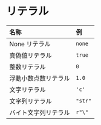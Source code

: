 # リテラル

|名称|例|
|:-|:-|
|None リテラル|`none`|
|真偽値リテラル|`true`|
|整数リテラル|`0`|
|浮動小数点数リテラル|`1.0`|
|文字リテラル|`'c'`|
|文字列リテラル|`"str"`|
|バイト文字列リテラル|`r"\"`|
